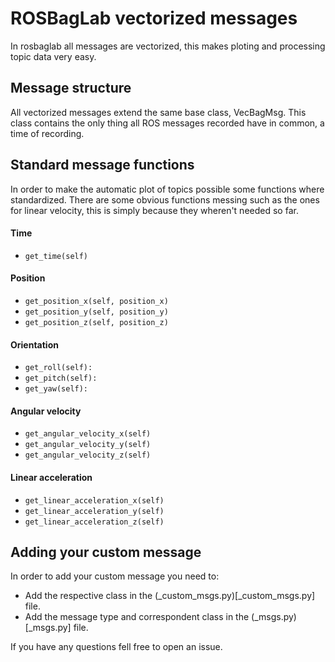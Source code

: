 # ROSBagLab vectorized messages 

In rosbaglab all messages are vectorized, this makes ploting and processing topic data very easy.

## Message structure

All vectorized messages extend the same base class, VecBagMsg. This class contains the only thing all ROS messages recorded have in common, a time of recording.

## Standard message functions

In order to make the automatic plot of topics possible some functions where standardized. There are some obvious functions messing such as the ones for linear velocity, this is simply because they wheren't needed so far.

#### Time
* `get_time(self)`
#### Position
* `get_position_x(self, position_x)`
* `get_position_y(self, position_y)`
* `get_position_z(self, position_z)`
#### Orientation
* `get_roll(self):`
* `get_pitch(self):`
* `get_yaw(self):`
#### Angular velocity
* `get_angular_velocity_x(self)`
* `get_angular_velocity_y(self)`
* `get_angular_velocity_z(self)`
#### Linear acceleration
* `get_linear_acceleration_x(self)`
* `get_linear_acceleration_y(self)`
* `get_linear_acceleration_z(self)`
## Adding your custom message

In order to add your custom message you need to:
* Add the respective class in the (_custom_msgs.py)[_custom_msgs.py] file.
* Add the message type and correspondent class in the (_msgs.py)[_msgs.py] file.

If you have any questions fell free to open an issue.
